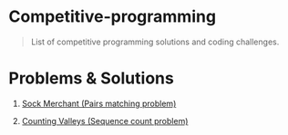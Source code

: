 # Competitive-programming
> List of competitive programming solutions and coding challenges.

# Problems & Solutions

1. [Sock Merchant (Pairs matching problem)](https://github.com/sanatem/competitive-programming/tree/master/sock_merchant)

1. [Counting Valleys (Sequence count problem)](https://github.com/sanatem/competitive-programming/tree/master/counting_valleys)
